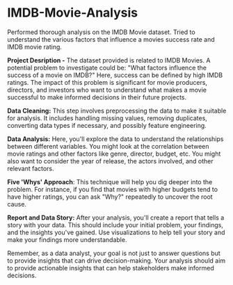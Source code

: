 # IMDB-Movie-Analysis
Performed thorough analysis on the IMDB Movie dataset. Tried to understand the various factors that influence a movies success rate and IMDB movie rating. 

**Project Desription -**
The dataset provided is related to IMDB Movies. A potential problem to investigate could be: "What factors influence the success of a movie on IMDB?" Here, success can be defined by high IMDB ratings. The impact of this problem is significant for movie producers, directors, and investors who want to understand what makes a movie successful to make informed decisions in their future projects.

**Data Cleaning:**
This step involves preprocessing the data to make it suitable for analysis. It includes handling missing values, removing duplicates, converting data types if necessary, and possibly feature engineering.

**Data Analysis:**
Here, you'll explore the data to understand the relationships between different variables. You might look at the correlation between movie ratings and other factors like genre, director, budget, etc. You might also want to consider the year of release, the actors involved, and other relevant factors.

**Five 'Whys' Approach**: This technique will help you dig deeper into the problem. For instance, if you find that movies with higher budgets tend to have higher ratings, you can ask "Why?" repeatedly to uncover the root cause. 

**Report and Data Story:**
After your analysis, you'll create a report that tells a story with your data. This should include your initial problem, your findings, and the insights you've gained. Use visualizations to help tell your story and make your findings more understandable.

Remember, as a data analyst, your goal is not just to answer questions but to provide insights that can drive decision-making. Your analysis should aim to provide actionable insights that can help stakeholders make informed decisions.
